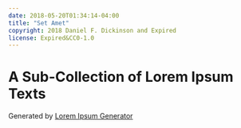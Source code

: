 ```yaml
---
date: 2018-05-20T01:34:14-04:00
title: "Set Amet"
copyright: 2018 Daniel F. Dickinson and Expired
license: Expired&CC0-1.0
---
```


# A Sub-Collection of Lorem Ipsum Texts

Generated by [Lorem Ipsum Generator](https://loremipsum.io/generator)
